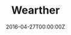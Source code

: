 ---
title: Wearther
summary: Weather forecast app that gives outfit suggestions based on the weather forecast.
tags:
- Mobile App
date: "2016-04-27T00:00:00Z"

# Optional external URL for project (replaces project detail page).
external_link: "https://github.com/taha-yassine/Wearther"

image:
  caption: 
  focal_point: Smart
  preview_only: True

links:
url_code: ""
url_pdf: ""
url_slides: ""
url_video: ""

# Slides (optional).
#   Associate this project with Markdown slides.
#   Simply enter your slide deck's filename without extension.
#   E.g. `slides = "example-slides"` references `content/slides/example-slides.md`.
#   Otherwise, set `slides = ""`.
slides: ""
---